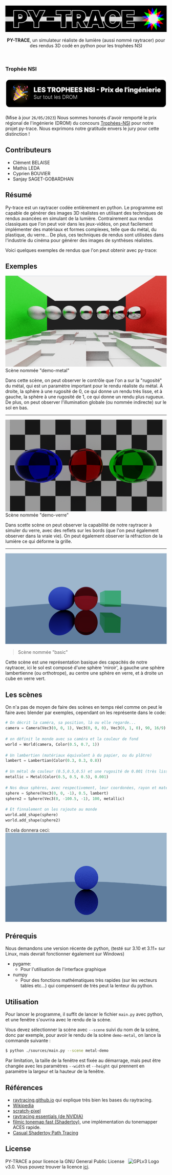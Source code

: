 

<br/>

<img src="./schema/logo.png" alt="logo"/>
<p align="center">
<b>PY-TRACE</b>, un simulateur réaliste de lumière (aussi nommé raytracer) pour des rendus 3D codé en python pour les trophées NSI
</p>

<br/>


### Trophée NSI

<p align="center">
    <img src="./schema/award.svg" alt="award" width="500px" height="100px"/>
</p>

(Mise à jour `26/05/2023`) Nous sommes honorés d'avoir remporté le prix régional de l'ingénierie (DROM) du concours [Trophées-NSI](https://trophees-nsi.fr/resultats-2023) pour notre projet py-trace. Nous exprimons notre gratitude envers le jury pour cette distinction !
## Contributeurs

- Clément BELAISE
- Mathis LEDA
- Cyprien BOUVIER
- Sanjay SAGET-GOBARDHAN

## Résumé

Py-trace est un raytracer codée entièrement en python.
Le programme est capable de générer des images 3D réalistes en utilisant des techniques de rendus avancées en simulant
de la lumière. Contrairement aux rendus classiques que l'on peut voir dans les jeux-vidéos, on peut facilement implémenter des matériaux et formes complexes, telle que du métal, du plastique, du verre… De plus, ces techniques de rendus sont utilisées dans l'industrie du cinéma pour générer des images de synthèses réalistes.


Voici quelques exemples de rendus que l'on peut obtenir avec py-trace:

## Exemples

![demo-scene-verre2](schema/demo-scene-metal.png)
Scène nommée "demo-metal"

Dans cette scène, on peut observer le contrôle que l'on a sur la "rugosité" du métal, qui est un paramètre important pour le rendu réaliste du métal.
À droite, la sphère à une rugosité de $0$, ce qui donne un rendu très lisse, et à gauche, la sphère à une rugosité de 1, ce qui donne un rendu plus rugueux.
De plus, on peut observer l'illumination globale (ou nommée indirecte) sur le sol en bas.

-----

![demo-scene-verre2](schema/demo-scene-verre2.png)
Scène nommée "demo-verre"


Dans scette scène on peut observer la capabilité de notre raytracer à simuler du verre, avec des reflets sur les bords (que l'on peut également observer dans la vraie vie).
On peut également observer la réfraction de la lumière ce qui déforme la grille.


-----

![demo-2023-04-24](schema/demo-scene-basique.png)
> Scène nommée "basic"

Cette scène est une représentation basique des capacités de notre raytracer, ici le sol est composé d'une sphère 'miroir', à gauche une sphère lambertienne (ou orthotrope), au centre une sphère en verre, et à droite un cube en verre vert.


## Les scènes

On n'a pas de moyen de faire des scènes en temps réel comme on peut le faire avec blender par exemples, cependant on les représente dans le code:

```python
# On décrit la caméra, sa position, là ou elle regarde...
camera = Camera(Vec3(0, 0, 1), Vec3(0, 0, 0), Vec3(0, 1, 0), 90, 16/9)

# on définit le monde avec sa caméra et la couleur de fond
world = World(camera, Color(0.5, 0.7, 1))

# Un lambertien (matériaux équivalent à du papier, ou du plâtre)
lambert = Lambertian(Color(0.3, 0.3, 0.8))

# Un métal de couleur (0.5,0.5,0.5) et une rugosité de 0.001 (très lisse)
metallic = Metal(Color(0.5, 0.5, 0.5), 0.001)

# Nos deux sphères, avec respectivement, leur coordonées, rayon et matériaux
sphere = Sphere(Vec3(0, 0, -1), 0.5, lambert)
sphere2 = Sphere(Vec3(0, -100.5, -1), 100, metallic)

# Et finnalement on les rajoute au monde
world.add_shape(sphere)
world.add_shape(sphere2)
```

Et cela donnera ceci:
![resultat](schema/demo-scene-construction.png)

## Prérequis 
Nous demandons une version récente de python, (testé sur 3.10 et 3.11+ sur Linux, mais devrait fonctionner également sur Windows)
- pygame:
    - Pour l'utilisation de l'interface graphique
- numpy  
    - Pour des fonctions mathématiques très rapides (sur les vecteurs tables etc...) qui compensent de très peut la lenteur du python.


## Utilisation

Pour lancer le programme, il suffit de lancer le fichier `main.py` avec python, et une fenêtre s'ouvrira avec le rendu de la scène.

Vous devez sélectionner la scène avec `--scene` suivi du nom de la scène, donc par exemple, pour avoir le rendu de la scène `demo-metal`, on lance la commande suivante :

```bash
$ python ./sources/main.py --scene metal-demo
```

Par limitation, la taille de la fenêtre est fixée au démarrage, mais peut être changée avec les paramètres `--width` et `--height` qui prennent en paramètre la largeur et la hauteur de la fenêtre.


## Références

- [raytracing.github.io](https://raytracing.github.io/) qui explique très bien les bases du raytracing.
- [Wikipedia](https://fr.wikipedia.org/wiki/Ray_tracing)
- [scratch-pixel](https://www.scratchapixel.com/lessons/3d-basic-rendering/introduction-to-ray-tracing/how-does-it-work.html)
- [raytracing essentials (de NVIDIA)](https://developer.nvidia.com/blog/ray-tracing-essentials-part-1-basics-of-ray-tracing/)
- [filmic tonemap fast (Shadertoy)](https://www.shadertoy.com/view/tlVXD3), une implémentation du tonemapper ACES rapide.
- [Casual Shadertoy Path Tracing](https://blog.demofox.org/2020/05/25/casual-shadertoy-path-tracing-1-basic-camera-diffuse-emissive/)

## License


<a href="https://www.gnu.org/licenses/gpl-3.0.en.html"><img align="right" src="https://www.gnu.org/graphics/gplv3-with-text-136x68.png" alt="GPLv3 Logo" width="120" height="60"/></a>

PY-TRACE a pour licence la GNU General Public License v3.0. Vous pouvez trouver la licence [ici](LICENSE).
